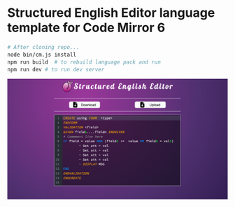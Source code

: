 
# Structured English Editor language template for Code Mirror 6

```bash
# After cloning repo...
node bin/cm.js install
npm run build  # to rebuild language pack and run
npm run dev # to run dev server
```
![img_4.png](img.png)
